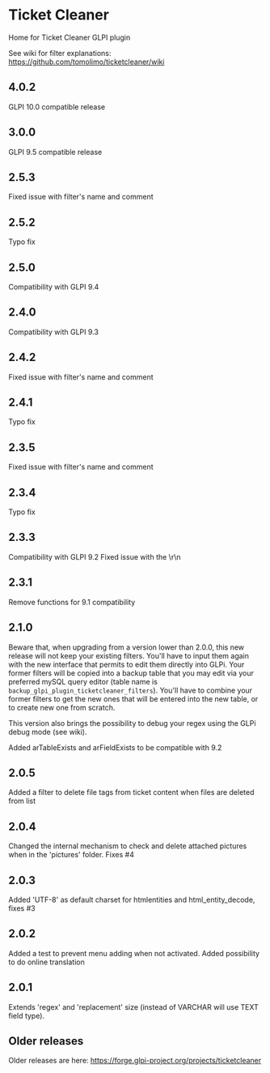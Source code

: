 # Ticket Cleaner
Home for Ticket Cleaner GLPI plugin

See wiki for filter explanations: https://github.com/tomolimo/ticketcleaner/wiki

## 4.0.2
GLPI 10.0 compatible release

## 3.0.0
GLPI 9.5 compatible release

## 2.5.3
Fixed issue with filter's name and comment

## 2.5.2
Typo fix

## 2.5.0
Compatibility with GLPI 9.4

## 2.4.0
Compatibility with GLPI 9.3

## 2.4.2
Fixed issue with filter's name and comment

## 2.4.1
Typo fix

## 2.3.5
Fixed issue with filter's name and comment

## 2.3.4
Typo fix

## 2.3.3
Compatibility with GLPI 9.2
Fixed issue with the \r\n

## 2.3.1
Remove functions for 9.1 compatibility

## 2.1.0
Beware that, when upgrading from a version lower than 2.0.0, this new release will not keep your existing filters. You'll have to input them again with the new interface that permits to edit them directly into GLPi.
Your former filters will be copied into a backup table that you may edit via your preferred mySQL query editor (table name is `backup_glpi_plugin_ticketcleaner_filters`).
You'll have to combine your former filters to get the new ones that will be entered into the new table, or to create new one from scratch.

This version also brings the possibility to debug your regex using the GLPi debug mode (see wiki).

Added arTableExists and arFieldExists to be compatible with 9.2

## 2.0.5
Added a filter to delete file tags from ticket content when files are deleted from list

## 2.0.4
Changed the internal mechanism to check and delete attached pictures when in the 'pictures' folder. Fixes #4

## 2.0.3
Added 'UTF-8' as default charset for htmlentities and html_entity_decode, fixes #3

## 2.0.2
Added a test to prevent menu adding when not activated.
Added possibility to do online translation

## 2.0.1
Extends 'regex' and 'replacement' size (instead of VARCHAR will use TEXT field type).

## Older releases
Older releases are here: https://forge.glpi-project.org/projects/ticketcleaner
